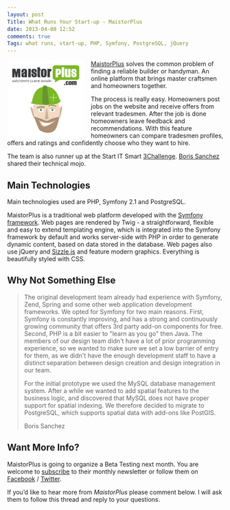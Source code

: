 ```yaml
---
layout: post
Title: What Runs Your Start-up - MaistorPlus
date: 2013-04-08 12:52
comments: true
Tags: what runs, start-up, PHP, Symfony, PostgreSQL, jQuery
---
```


<img src="/images/startup/maistorplus.jpg" alt="MaistorPlus logo" style="float:left; margin-right: 15px;"/>

[MaistorPlus](http://www.meisterplus.com/%D0%BC%D0%B0%D0%B9%D1%81%D1%82%D0%BE%D1%80%D0%B8)
solves the common problem of finding a reliable builder or handyman.
An online platform that brings master craftsmen and homeowners together.

The process is really easy. Homeowners post jobs on the website and receive
offers from relevant tradesmen. After the job is done homeowners leave feedback
and recommendations. With this feature homeowners can compare tradesmen profiles,
offers and ratings and confidently choose who they want to hire.

The team is also runner up at the Start IT Smart
[3Challenge](http://www.3challenge.com/startups/season-3/).
[Boris Sanchez](http://meisterplus.com/about/team) shared their technical mojo.

Main Technologies
-----------------

Main technologies used are PHP, Symfony 2.1 and PostgreSQL.

MaistorPlus is a traditional web platform developed with the
[Symfony framework](http://symfony.com/). Web pages are rendered by Twig -
a straightforward, flexible and easy to extend templating engine, which is 
integrated into the Symfony framework by default and works server-side with PHP
in order to generate dynamic content, based on data stored in the database.
Web pages also use jQuery and [Sizzle.js](http://sizzlejs.com/) and feature modern graphics.
Everything is beautifully styled with CSS.

Why Not Something Else
----------------------

> The original development team already had experience with Symfony, Zend, Spring and
> some other web application development frameworks. We opted for Symfony for two
> main reasons. First, Symfony is constantly improving, and has a strong and
> continuously growing community that offers 3rd party add-on components for free.
> Second, PHP is a bit easier to "learn as you go" then Java. The members of our
> design team didn't have a lot of prior programming experience, so we wanted to
> make sure we set a low barrier of entry for them, as we didn't have the enough
> development staff to have a distinct separation between design creation and design
> integration in our team.
> 
> For the initial prototype we used the MySQL database management system. After a
> while we wanted to add spatial features to the business logic, and discovered that
> MySQL does not have proper support for spatial indexing. We therefore decided to
> migrate to PostgreSQL, which supports spatial data with add-ons like PostGIS.
> 
> Boris Sanchez

Want More Info?
---------------

MaistorPlus is going to organize a Beta Testing next month. You are welcome to
[subscribe](http://meisterplus.com/blog) to their monthly newsletter or follow them on
[Facebook](https://www.facebook.com/MaistorPlus) / [Twitter](https://twitter.com/MaistorPlus).

If you’d like to hear more from *MaistorPlus* please comment below.
I will ask them to follow this thread and reply to your questions.

